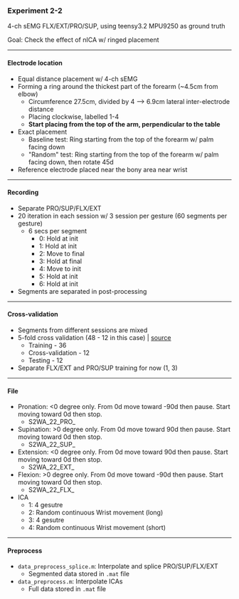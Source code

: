 ### Experiment 2-2

4-ch sEMG FLX/EXT/PRO/SUP, using teensy3.2 MPU9250 as ground truth

Goal: Check the effect of nICA w/ ringed placement

---

#### Electrode location
* Equal distance placement w/ 4-ch sEMG
* Forming a ring around the thickest part of the forearm (~4.5cm from elbow)
  * Circumference 27.5cm, divided by 4 --> 6.9cm lateral inter-electrode distance
  * Placing clockwise, labelled 1-4
  * **Start placing from the top of the arm, perpendicular to the table**
* Exact placement
  * Baseline test: Ring starting from the top of the forearm w/ palm facing down
  * "Random" test: Ring starting from the top of the forearm w/ palm facing down, then rotate 45d
* Reference electrode placed near the bony area near wrist

---

#### Recording
* Separate PRO/SUP/FLX/EXT
* 20 iteration in each session w/ 3 session per gesture (60 segments per gesture)
  * 6 secs per segment
    * 0: Hold at init
    * 1: Hold at init
    * 2: Move to final
    * 3: Hold at final
    * 4: Move to init
    * 5: Hold at init
    * 6: Hold at init
* Segments are separated in post-processing


---

#### Cross-validation
* Segments from different sessions are mixed
* 5-fold cross validation (48 - 12 in this case) | [source](https://stackoverflow.com/questions/13610074/is-there-a-rule-of-thumb-for-how-to-divide-a-dataset-into-training-and-validatio)
  * Training - 36
  * Cross-validation - 12
  * Testing - 12
* Separate FLX/EXT and PRO/SUP training for now (1, 3)

---

#### File
  * Pronation: <0 degree only. From 0d move toward -90d then pause. Start moving toward 0d then stop.
    * S2WA_22_PRO_ 
  * Supination: >0 degree only. From 0d move toward 90d then pause. Start moving toward 0d then stop.
    * S2WA_22_SUP_
  * Extension: <0 degree only. From 0d move toward 90d then pause. Start moving toward 0d then stop.
    * S2WA_22_EXT_
  * Flexion: >0 degree only. From 0d move toward -90d then pause. Start moving toward 0d then stop.
    * S2WA_22_FLX_
  * ICA
    * 1: 4 gesutre
    * 2: Random continuous Wrist movement (long)
    * 3: 4 gesutre
    * 4: Random continuous Wrist movement (short)

---

#### Preprocess
* `data_preprocess_splice.m`: Interpolate and splice PRO/SUP/FLX/EXT
  * Segmented data stored in `.mat` file
* `data_preprocess.m`: Interpolate ICAs 
  * Full data stored in `.mat` file